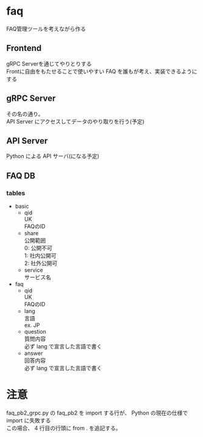 # faq
FAQ管理ツールを考えながら作る

## Frontend
gRPC Serverを通じてやりとりする  
Frontに自由をもたせることで使いやすい FAQ を誰もが考え、実装できるようにする
## gRPC Server
その名の通り。  
API Server にアクセスしてデータのやり取りを行う(予定)
## API Server
Python による API サーバ(になる予定)

## FAQ DB
### tables
- basic
    - qid  
      UK  
      FAQのID
    - share  
      公開範囲  
      0: 公開不可  
      1: 社内公開可  
      2: 社外公開可
    - service  
      サービス名
- faq
    - qid  
      UK  
      FAQのID
    - lang  
      言語  
      ex. JP
    - question  
      質問内容  
      必ず lang で宣言した言語で書く
    - answer  
      回答内容  
      必ず lang で宣言した言語で書く

# 注意
faq_pb2_grpc.py の faq_pb2 を import する行が、 Python の現在の仕様で  
import に失敗する  
この場合、 4 行目の行頭に from . を追記する。  
